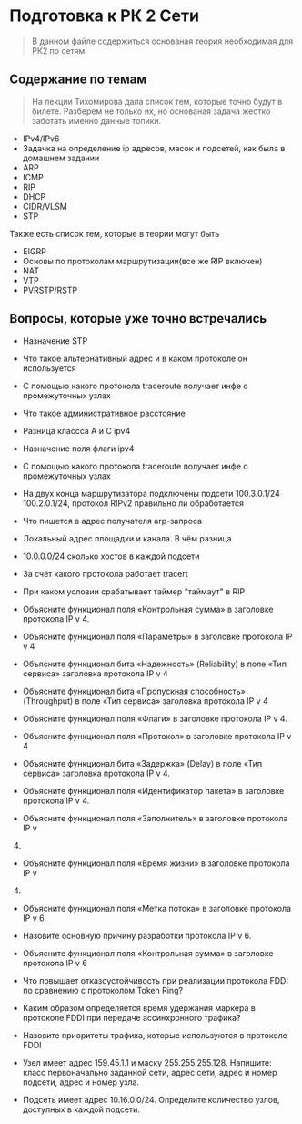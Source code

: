 # Подготовка к РК 2 Сети

> В данном файле содержиться основаная теория необходимая для РК2 по сетям. 

## Содержание по темам
> На лекции Тихомирова дала список тем, которые точно будут в билете. Разберем не только их, но основаная задача жестко заботать именно данные топики.

- IPv4/IPv6
- Задачка на определение ip адресов, масок и подсетей, как была в домашнем задании
- ARP
- ICMP
- RIP
- DHCP
- CIDR/VLSM
- STP

Также есть список тем, которые в теории могут быть

- EIGRP
- Основы по протоколам маршрутизации(все же RIP включен)
- NAT
- VTP
- PVRSTP/RSTP

## Вопросы, которые уже точно встречались

- Назначение STP
- Что такое альтернативный адрес и в каком протоколе он используется
- С помощью какого протокола traceroute получает инфе о промежуточных узлах
- Что такое административное расстояние

- Разница классса А и С ipv4
- Назначение поля флаги ipv4
- С помощью какого протокола traceroute получает инфе о промежуточных узлах
- На двух конца маршрутизатора подключены подсети 100.3.0.1/24 100.2.0.1/24, протокол RIPv2 правильно ли обработается

- Что пишется в адрес получателя arp-запроса
- Локальный адрес площадки и канала. В чём разница
- 10.0.0.0/24 сколько хостов в каждой подсети
- За счёт какого протокола работает tracert
- При каком условии срабатывает таймер "таймаут" в RIP
- Объясните функционал поля «Контрольная сумма» в заголовке 
протокола IP v 4.

- Объясните функционал поля «Параметры» в заголовке протокола IP v 4

- Объясните функционал бита «Надежность» (Reliability) в поле «Тип 
сервиса» заголовка протокола IP v 4

- Объясните функционал бита «Пропускная способность» (Throughput) в 
поле «Тип сервиса» заголовка протокола IP v 4
 
- Объясните функционал поля «Флаги» в заголовке протокола IP v 4.

- Объясните функционал поля «Протокол» в заголовке протокола IP v 4

- Объясните функционал бита «Задержка» (Delay) в поле «Тип сервиса» 
заголовка протокола IP v 4.

- Объясните функционал поля «Идентификатор пакета» в заголовке 
протокола IP v 4.

- Объясните функционал поля «Заполнитель» в заголовке протокола IP v 
4.

- Объясните функционал поля «Время жизни» в заголовке протокола IP v 
4.

- Объясните функционал поля «Метка потока» в заголовке протокола IP v 6.

- Назовите основную причину разработки протокола IP v 6.

- Объясните функционал поля «Контрольная сумма» в заголовке протокола IP v 6

- Что повышает отказоустойчивость при реализации протокола FDDI по сравнению с протоколом Token Ring?

- Каким образом определяется время удержания маркера в протоколе FDDI при передаче ассинхронного трафика?

- Назовите приоритеты трафика, которые используются в протоколе FDDI

- Узел имеет адрес 159.45.1.1 и маску 255.255.255.128. Напишите: класс первоначально заданной сети, адрес сети, адрес и номер подсети, адрес и номер узла.

- Подсеть имеет адрес 10.16.0.0/24. Определите количество узлов, доступных в каждой подсети.